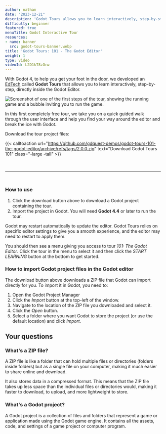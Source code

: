 ```yaml
---
author: nathan
date: "2023-12-21"
description: 'Godot Tours allows you to learn interactively, step-by-step, directly inside the Godot Editor. In this first completely Free Tour, we take you on a quick guided walk through the user interface and help you find your way around the editor and break the ice with Godot.'
difficulty: beginner
featured: true
menuTitle: Godot Interactive Tour
resources:
- name: banner
  src: godot-tours-banner.webp
title: 'Godot Tours: 101 - The Godot Editor'
weight: 1
type: video
videoId: L2D1kT8zOrw
---
```


With Godot 4, to help you get your foot in the door, we developed an <abbr title="Educational Technology">EdTech</abbr> called **Godot Tours** that allows you to learn interactively, step-by-step, directly inside the Godot Editor.

![Screenshot of one of the first steps of the tour, showing the running game and a bubble inviting you to run the game.](tour-101-screenshot-02.webp)

In this first completely free tour, we take you on a quick guided walk through the user interface and help you find your way around the editor and break the ice with Godot.

Download the tour project files:

{{< calltoaction
url="https://github.com/gdquest-demos/godot-tours-101-the-godot-editor/archive/refs/tags/2.0.0.zip"
text="Download Godot Tours 101"
class="-large -tall" >}}

<hr style="margin-top: 3rem; margin-bottom: 3rem;" />

### How to use

1. Click the download button above to download a Godot project containing the tour.
2. Import the project in Godot. You will need **Godot 4.4** or later to run the tour.

Godot may restart automatically to update the editor. Godot Tours relies on specific editor settings to give you a smooth experience, and the editor may need to restart to apply them.

You should then see a menu giving you access to tour *101: The Godot Editor*. Click the tour in the menu to select it and then click the *START LEARNING* button at the bottom to get started.

### How to import Godot project files in the Godot editor

The download button above downloads a ZIP file that Godot can import directly for you. To import it in Godot, you need to:

1. Open the Godot Project Manager
2. Click the *Import* button at the top-left of the window.
3. Navigate to the location of the ZIP file you downloaded and select it.
4. Click the *Open* button.
5. Select a folder where you want Godot to store the project (or use the default location) and click *Import*.

## Your questions

### What's a ZIP file?

A ZIP file is like a folder that can hold multiple files or directories (folders inside folders) but as a single file on your computer, making it much easier to share online and download.

It also stores data in a compressed format. This means that the ZIP file takes up less space than the individual files or directories would, making it faster to download, to upload, and more lightweight to store.

### What's a Godot project?

A Godot project is a collection of files and folders that represent a game or application made using the Godot game engine. It contains all the assets, code, and settings of a game project or computer program.
